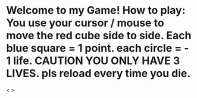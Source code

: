 <!DOCTYPE html>
<html>
<head>
  <title>My Game Website</title>
</head>
<body>

  <h1>Welcome to my Game! How to play: You use your cursor / mouse to move the red cube side to side. Each blue square = 1 point. each circle = - 1 life. CAUTION YOU ONLY HAVE 3 LIVES. pls reload every time you die. </h1>

  <div id="game-container">
    <<!DOCTYPE html>
<html>
<head>
  
  </script>
</body>
</html>>
  </div>

  <script src="<!DOCTYPE html>
<html>
<head>
<title>Catch the Falling Objects!</title>
<style>
#bucket {
  width: 100px;
  height: 50px;
  background-color: red;
  position: absolute;
  bottom: 0;
  left: 50%;
  transform: translateX(-50%);
}
.object {
  width: 30px;
  height: 30px;
  background-color: blue;
  position: absolute;
}
.death-object {
  width: 20px;
  height: 20px;
  background-color: black;
  position: absolute;
  border-radius: 50%; /* Makes it a circle */
}
</style>
</head>
<body>

<div id="bucket"></div>
<p>Score: <span id="score">0</span></p>
<p>Lives: <span id="lives">3</span></p>

<script>
const bucket = document.getElementById('bucket');
const scoreDisplay = document.getElementById('score');
const livesDisplay = document.getElementById('lives');
let score = 0;
let lives = 3;
let bucketX = window.innerWidth / 2 - bucket.offsetWidth / 2; //Initial position

function isCollision(a, b) {
  const aRect = a.getBoundingClientRect();
  const bRect = b.getBoundingClientRect();
  return !(aRect.right < bRect.left || aRect.left > bRect.right || aRect.bottom < bRect.top || aRect.top > bRect.bottom);
}

function createObject() {
  const object = document.createElement('div');
  object.classList.add('object');
  const x = Math.random() * (window.innerWidth - 30);
  object.style.left = x + 'px';
  object.style.top = '-30px';
  document.body.appendChild(object);

  let y = 0;
  const intervalId = setInterval(() => {
    y += 2;
    object.style.top = y + 'px';
    if (y > window.innerHeight) {
      clearInterval(intervalId);
      document.body.removeChild(object);
    }
    if (isCollision(object, bucket)) {
      clearInterval(intervalId);
      document.body.removeChild(object);
      score++;
      scoreDisplay.textContent = score;
    }
  }, 20);
}

function createDeathObject() {
  const object = document.createElement('div');
  object.classList.add('death-object');
  const x = Math.random() * (window.innerWidth - 20);
  object.style.left = x + 'px';
  object.style.top = '-20px';
  document.body.appendChild(object);

  let y = 0;
  const intervalId = setInterval(() => {
    y += 2;
    object.style.top = y + 'px';
    if (y > window.innerHeight) {
      clearInterval(intervalId);
      document.body.removeChild(object);
    }
    if (isCollision(object, bucket)) {
      clearInterval(intervalId);
      document.body.removeChild(object);
      lives--;
      livesDisplay.textContent = lives;
      if (lives === 0) {
        alert('Game Over!');
      }
    }
  }, 20);
}

function moveBucket(e) {
  bucketX += e.movementX; //Change in mouse position
  bucketX = Math.max(0, Math.min(bucketX, window.innerWidth - bucket.offsetWidth)); //Keep bucket on screen
  bucket.style.left = bucketX + 'px';
}

document.addEventListener('mousemove', moveBucket);
function moveBucket(e) {
    bucketX += e.movementX;
    bucketX = Math.max(0, Math.min(bucketX, window.innerWidth - bucket.offsetWidth));
    bucket.style.left = bucketX + 'px';
  }

  function restartGame() {
    score = 0;
    lives = 3;
    scoreDisplay.textContent = "Score: " + score;
    livesDisplay.textContent = "Lives: " + lives;
    //Remove all existing objects from the game
    const objects = document.querySelectorAll('.object, .death-object');
    objects.forEach(object => object.remove());

  }

  document.addEventListener('mousemove', moveBucket);
  setInterval(createObject, 1000);
  setInterval(createDeathObject, 1500);


</body>!
</html>"></script> </body>
</html>
